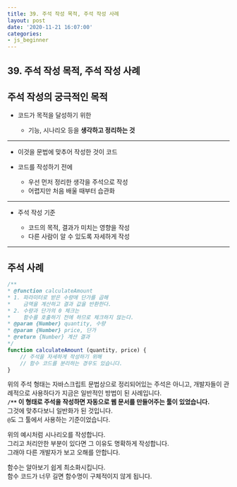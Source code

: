 ```yaml
---
title: 39. 주석 작성 목적, 주석 작성 사례
layout: post
date: '2020-11-21 16:07:00'
categories:
- js_beginner
---
```


## 39. 주석 작성 목적, 주석 작성 사례

## 주석 작성의 궁극적인 목적

* 코드가 목적을 달성하기 위한

    * 기능, 시나리오 등을 **생각하고 정리하는 것**
    
---

* 이것을 문법에 맞추어 작성한 것이 코드
* 코드를 작성하기 전에

    * 우선 먼저 정리한 생각을 주석으로 작성
    * 어렵지만 처음 배울 때부터 습관화
    
---

* 주석 작성 기준

    * 코드의 목적, 결과가 미치는 영향을 작성
    * 다른 사람이 알 수 있도록 자세하게 작성
    
---

## 주석 사례

```javascript
/**
* @function calculateAmount
* 1. 파라미터로 받은 수량에 단가를 곱해
*    금액을 계산하고 결과 값을 반환한다.
* 2. 수량과 단가의 0 체크는
*    함수를 호출하기 전에 하므로 체크하지 않는다.
* @param {Number} quantity, 수량
* @param {Number} price, 단가
* @return {Number} 계산 결과
*/
function calculateAmount (quantity, price) {
    // 주석을 자세하게 작성하기 위해
    // 함수 코드를 분리하는 경우도 있습니다.
}
```

위의 주석 형태는 자바스크립트 문법상으로 정리되어있는 주석은 아니고, 개발자들이 관례적으로 사용하다가 지금은 일반적인 방법이 된 사례입니다.  
**`/**` 이 형태로 주석을 작성하면 자동으로 웹 문서를 만들어주는 툴이 있었습니다.**  
그것에 맞추다보니 일반화가 된 것입니다.  
`@`도 그 툴에서 사용하는 기준이었습니다.  

위의 예시처럼 시나리오를 작성합니다.  
그리고 처리안한 부분이 있다면 그 이유도 명확하게 작성합니다.  
그래야 다른 개발자가 보고 오해를 안합니다.

함수는 알아보기 쉽게 최소화시킵니다.  
함수 코드가 너무 길면 함수명이 구체적이지 않게 됩니다.